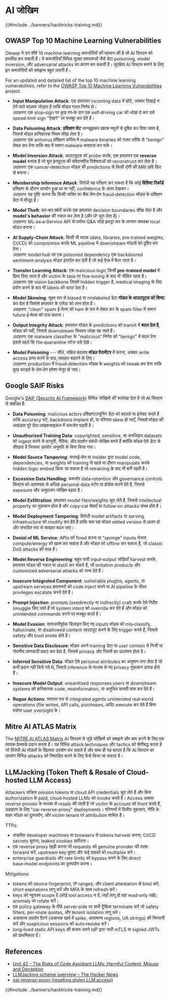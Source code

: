 # AI जोखिम

{{#include ../banners/hacktricks-training.md}}

## OWASP Top 10 Machine Learning Vulnerabilities

Owasp ने उन शीर्ष 10 machine learning कमजोरियों की पहचान की है जो AI सिस्टम को प्रभावित कर सकती हैं। ये कमजोरियाँ विभिन्न सुरक्षा समस्याओं जैसे डेटा poisoning, model inversion, और adversarial attacks का कारण बन सकती हैं। सुरक्षित AI सिस्टम बनाने के लिए इन कमजोरियों को समझना बहुत ज़रूरी है।

For an updated and detailed list of the top 10 machine learning vulnerabilities, refer to the [OWASP Top 10 Machine Learning Vulnerabilities](https://owasp.org/www-project-machine-learning-security-top-10/) project.

- **Input Manipulation Attack**: एक हमलावर incoming data में छोटे, अक्सर दिखाई न देने वाले बदलाव जोड़ता है ताकि मॉडल गलत निर्णय ले।\
*उदाहरण*: एक stop‑sign पर कुछ रंग‑के दाग एक self‑driving car को धोखा दे कर उसे speed‑limit sign "देखने" पर मजबूर कर देते हैं।

- **Data Poisoning Attack**: **प्रशिक्षण सेट** जानबूझकर खराब नमूनों से दूषित कर दिया जाता है, जिससे मॉडल हानिकारक नियम सीख लेता है।\
*उदाहरण*: एक antivirus प्रशिक्षण कॉर्पस में malware binaries को गलत तरीके से "benign" लेबल कर देना ताकि बाद में समान malware बायपास कर सके।

- **Model Inversion Attack**: आउटपुट्स को probe करके, एक हमलावर एक **reverse model** बनाता है जो मूल इनपुट्स की संवेदनशील विशेषताओं को reconstruct कर लेता है।\
*उदाहरण*: एक cancer‑detection मॉडल की predictions से किसी रोगी की MRI छवि फिर से बनाना।

- **Membership Inference Attack**: विरोधी यह परीक्षण कर सकता है कि कोई **विशिष्ट रिकॉर्ड** प्रशिक्षण के दौरान उपयोग हुआ था या नहीं, confidence के अंतर देखकर।\
*उदाहरण*: यह पुष्टि करना कि किसी व्यक्ति का बैंक लेन‑देन fraud‑detection मॉडल के प्रशिक्षण डेटा में मौजूद है।

- **Model Theft**: बार‑बार क्वेरी करके एक हमलावर decision boundaries सीख लेता है और **model's behavior** की नकल कर लेता है (और IP चुरा लेता है)।\
*उदाहरण*: ML‑as‑a‑Service API से पर्याप्त Q&A जोड़े इकट्ठा कर के लगभग समकक्ष local मॉडल बनाना।

- **AI Supply‑Chain Attack**: किसी भी घटक (data, libraries, pre‑trained weights, CI/CD) को compromise करके ML pipeline में downstream मॉडलों को दूषित कर देना।\
*उदाहरण*: model‑hub पर एक poisoned dependency एक backdoored sentiment‑analysis मॉडल इंस्टॉल कर देती है जो कई ऐप्स में फैल जाता है।

- **Transfer Learning Attack**: एक malicious logic किसी **pre‑trained model** में छिपा दिया जाता है और victim के task पर fine‑tuning के बाद भी जीवित रहता है।\
*उदाहरण*: एक vision backbone जिसमें hidden trigger है, medical imaging के लिए प्रयोग करने के बाद भी labels को उलट देता है।

- **Model Skewing**: सूक्ष्म रूप से biased या mislabeled डेटा **मॉडल के आउटपुट्स को शिफ्ट** कर देता है जिससे हमलावर के एजेंडा को लाभ होता है।\
*उदाहरण*: "clean" spam ई‑मेल्स को ham के रूप में लेबल कर के spam filter में समान future ई‑मेल्स को पास कराना।

- **Output Integrity Attack**: हमलावर मॉडल के predictions को transit में **बदल देता है**, मॉडल को नहीं, जिससे downstream सिस्टम धोखा खा जाते हैं।\
*उदाहरण*: एक malware classifier के "malicious" निर्णय को "benign" में बदल देना इससे पहले कि file‑quarantine स्टेज उसे देखे।

- **Model Poisoning** --- सीधे, लक्षित बदलाव **मॉडल पैरामीटर** में करना, अक्सर write access प्राप्त करने के बाद, व्यवहार बदलने के लिए।\
*उदाहरण*: production में fraud‑detection मॉडल के weights को tweak कर देना ताकि कुछ कार्ड्स के लेन‑देन हमेशा मंजूर हो जाएं।


## Google SAIF Risks

Google's [SAIF (Security AI Framework)](https://saif.google/secure-ai-framework/risks) विभिन्न जोखिमों की रूपरेखा देता है जो AI सिस्टम से संबंधित हैं:

- **Data Poisoning**: malicious actors प्रशिक्षण/ट्यूनिंग डेटा को बदलते या इंजेक्ट करते हैं ताकि accuracy घटे, backdoors implant हों, या परिणाम skew हो जाएँ, जिससे मॉडल की अखंडता पूरे डेटा‑लाइफसाइकल में कमजोर पड़ती है।

- **Unauthorized Training Data**: copyrighted, sensitive, या अनधिकृत datasets को ingest करने से कानूनी, नैतिक, और प्रदर्शन संबंधी जोखिम बनते हैं क्योंकि मॉडल ऐसे डेटा से सीखता है जिसका उपयोग अनुमति के बिना किया गया।

- **Model Source Tampering**: सप्लाई‑चेन या insider द्वारा model code, dependencies, या weights को training से पहले या दौरान manipulate करके hidden logic embed किया जा सकता है जो retraining के बाद भी बनी रहती है।

- **Excessive Data Handling**: कमजोर data‑retention और governance controls सिस्टम को आवश्यक से अधिक personal data स्टोर या प्रोसेस करने देते हैं, जिससे exposure और अनुपालन जोखिम बढ़ता है।

- **Model Exfiltration**: हमलावर model files/weights चुरा लेते हैं, जिससे intellectual property का नुकसान होता है और copy‑cat सेवाएँ या follow‑on attacks संभव होते हैं।

- **Model Deployment Tampering**: विरोधी model artifacts या serving infrastructure को modify कर देते हैं ताकि चल रहा मॉडल vetted version से अलग हो और संभावित रूप से व्यवहार बदल जाए।

- **Denial of ML Service**: APIs को flood करना या “sponge” inputs भेजना compute/energy को ख़त्म कर सकता है और मॉडल को offline कर सकता है, जो classic DoS attacks की तरह है।

- **Model Reverse Engineering**: बहुत सारी input‑output जोड़ियाँ harvest करके, हमलावर मॉडल की नकल या distill कर सकते हैं, जो imitation products और customized adversarial attacks को जन्म देते हैं।

- **Insecure Integrated Component**: vulnerable plugins, agents, या upstream services हमलावरों को code inject करने या AI pipeline के भीतर privileges escalate करने देते हैं।

- **Prompt Injection**: prompts (seedirectly या indirectly) craft करके ऐसे निर्देश smuggle किए जाते हैं जो system intent को override कर देते हैं और मॉडल को unintended commands करने पर मजबूर करते हैं।

- **Model Evasion**: सावधानीपूर्वक डिज़ाइन किए गए inputs मॉडल को mis‑classify, hallucinate, या disallowed content आउटपुट करने के लिए trigger करते हैं, जिससे safety और trust erode होते हैं।

- **Sensitive Data Disclosure**: मॉडल अपने training डेटा या user context से निजी या गोपनीय जानकारी प्रकट कर देता है, जिससे privacy और नियमों का उल्लंघन होता है।

- **Inferred Sensitive Data**: मॉडल ऐसे personal attributes का अनुमान लगा लेता है जो कभी प्रदान नहीं किये गये थे, जिससे inference के माध्यम से नए privacy नुकसान उत्पन्न होते हैं।

- **Insecure Model Output**: unsanitized responses users या downstream systems को हानिकारक code, misinformation, या अनुचित सामग्री पास कर देते हैं।

- **Rogue Actions**: स्वायत्त रूप से integrated agents unintended real‑world operations (file writes, API calls, purchases, आदि) execute कर देते हैं बिना पर्याप्त user oversight के।


## Mitre AI ATLAS Matrix

The [MITRE AI ATLAS Matrix](https://atlas.mitre.org/matrices/ATLAS) AI सिस्टम से जुड़े जोखिमों को समझने और कम करने के लिए एक व्यापक फ्रेमवर्क प्रदान करता है। यह विभिन्न attack techniques और tactics को श्रेणीबद्ध करता है जो विरोधी AI मॉडलों के खिलाफ उपयोग कर सकते हैं और साथ ही यह बताता है कि AI सिस्टम का उपयोग विभिन्न attacks को निष्पादित करने के लिए कैसे किया जा सकता है।


## LLMJacking (Token Theft & Resale of Cloud-hosted LLM Access)

Attackers सक्रिय session tokens या cloud API credentials चुरा लेते हैं और बिना authorization के paid, cloud‑hosted LLMs को invoke करते हैं। Access अक्सर reverse proxies के माध्यम से resale की जाती है जो victim के account को front करते हैं, उदाहरण के लिए "oai-reverse-proxy" deployments। परिणामों में वित्तीय नुकसान, नीति के बाहर मॉडल का दुरुपयोग, और victim tenant पर attribution शामिल हैं।

TTPs:
- संक्रमित developer machines या browsers से tokens harvest करना; CI/CD secrets चुराना; leaked cookies खरीदना।
- एक reverse proxy खड़ी करना जो requests को genuine provider की तरफ forward करे, upstream key छुपाए और कई ग्राहकों को multiplex करे।
- enterprise guardrails और rate limits को bypass करने के लिए direct base‑model endpoints का दुरुपयोग करना।

Mitigations:
- tokens को device fingerprint, IP ranges, और client attestation से bind करें; short expirations लागू करें और MFA के साथ refresh करें।
- keys को न्यूनतम scope दें (कोई tool access न दें, जहाँ लागू हो वहां read‑only रखें); anomaly पर rotate करें।
- एक policy gateway के पीछे server‑side पर सभी ट्रैफ़िक terminate करें जो safety filters, per‑route quotas, और tenant isolation लागू करे।
- असामान्य उपयोग पैटर्न (अचानक खर्च में spike, असामान्य regions, UA strings) की निगरानी करें और suspicious sessions को auto‑revoke करें।
- long‑lived static API keys की बजाय अपने IdP द्वारा जारी mTLS या signed JWTs को प्राथमिकता दें।


## References
- [Unit 42 – The Risks of Code Assistant LLMs: Harmful Content, Misuse and Deception](https://unit42.paloaltonetworks.com/code-assistant-llms/)
- [LLMJacking scheme overview – The Hacker News](https://thehackernews.com/2024/05/researchers-uncover-llmjacking-scheme.html)
- [oai-reverse-proxy (reselling stolen LLM access)](https://gitgud.io/khanon/oai-reverse-proxy)

{{#include ../banners/hacktricks-training.md}}
